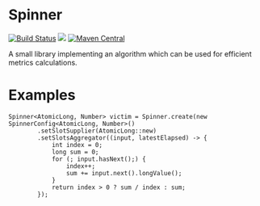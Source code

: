 Spinner
=======

[![Build Status](https://api.travis-ci.org/alexo/spinner.svg)](http://travis-ci.org/alexo/spinner)
[<img src="https://badges.gitter.im/alexo/spinner.svg" class="copy-button view" data-copy-text="[![Gitter chat](https://badges.gitter.im/alexo/spinnerj.svg)]">](https://gitter.im/alexo/spinner)
[![Maven Central](https://maven-badges.herokuapp.com/maven-central/io.github.alexo/spinner/badge.svg)](https://maven-badges.herokuapp.com/maven-central/io.github.alexo/spinner)

A small library implementing an algorithm which can be used for efficient metrics calculations.

# Examples

~~~
Spinner<AtomicLong, Number> victim = Spinner.create(new SpinnerConfig<AtomicLong, Number>()        
        .setSlotSupplier(AtomicLong::new)
        .setSlotsAggregator((input, latestElapsed) -> {
            int index = 0;
            long sum = 0;
            for (; input.hasNext();) {
                index++;
                sum += input.next().longValue();
            }
            return index > 0 ? sum / index : sum;
        });
~~~
